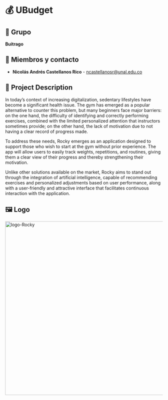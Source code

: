 # 💰 UBudget

## 👥 Grupo  
**Buitrago**   

## 📧 Miembros y contacto   

- **Nicolás Andrés Castellanos Rico** -  ncastellanosr@unal.edu.co

## 📖 Project Description  
In today’s context of increasing digitalization, sedentary lifestyles have become a significant health issue. The gym has emerged as a popular alternative to counter this problem, but many beginners face major barriers: on the one hand, the difficulty of identifying and correctly performing exercises, combined with the limited personalized attention that instructors sometimes provide; on the other hand, the lack of motivation due to not having a clear record of progress made.  

To address these needs, Rocky emerges as an application designed to support those who wish to start at the gym without prior experience. The app will allow users to easily track weights, repetitions, and routines, giving them a clear view of their progress and thereby strengthening their motivation.  

Unlike other solutions available on the market, Rocky aims to stand out through the integration of artificial intelligence, capable of recommending exercises and personalized adjustments based on user performance, along with a user-friendly and attractive interface that facilitates continuous interaction with the application.  

## 🖼️ Logo
<img width="550" height="556" alt="logo-Rocky" src="https://github.com/user-attachments/assets/5361b4f4-2790-4ac4-ab24-ec0252d38862" />
